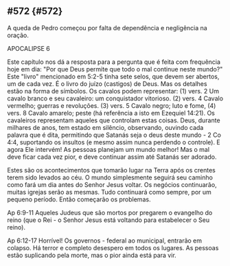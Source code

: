 ## #572 {#572}

A queda de Pedro começou por falta de dependência e negligência na oração.

APOCALIPSE 6

Este capítulo nos dá a resposta para a pergunta que é feita com frequência hoje em dia: &quot;Por que Deus permite que todo o mal continue neste mundo?&quot; Este &quot;livro&quot; mencionado em 5:2-5 tinha sete selos, que devem ser abertos, um de cada vez. É o livro do juízo (castigos) de Deus. Mas os detalhes estão na forma de símbolos. Os cavalos podem representar: (1) vers. 2 Um cavalo branco e seu cavaleiro: um conquistador vitorioso. (2) vers. 4 Cavalo vermelho; guerras e revoluções. (3) vers. 5 Cavalo negro; luto e fome, (4) vers. 8 Cavalo amarelo; peste (há referência a isto em Ezequiel 14:21). Os cavaleiros representam aqueles que controlam estas coisas. Deus, durante milhares de anos, tem estado em silêncio, observando, ouvindo cada palavra que é dita, permitindo que Satanás seja o deus deste mundo - 2 Co 4:4, suportando os insultos (e mesmo assim nunca perdendo o controle). E agora Ele intervém! As pessoas planejam um mundo melhor! Mas o mal deve ficar cada vez pior, e deve continuar assim até Satanás ser adorado.

Estes são os acontecimentos que tomarão lugar na Terra após os crentes terem sido levados ao céu. O mundo simplesmente seguirá seu caminho como fará um dia antes do Senhor Jesus voltar. Os negócios continuarão, muitas igrejas serão as mesmas. Tudo continuará como sempre, por um pequeno período. Então começarão os problemas.

Ap 6:9-11 Aqueles Judeus que são mortos por pregarem o evangelho do reino (que o Rei - o Senhor Jesus está voltando para estabelecer o Seu reino).

Ap 6:12-17 Horrível! Os governos - federal ao municipal, entrarão em colapso. Há terror e completo desespero em todos os lugares. As pessoas estão suplicando pela morte, mas o pior ainda está para vir.